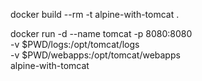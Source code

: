 
docker build --rm -t alpine-with-tomcat .

docker run -d --name tomcat -p 8080:8080 \
-v $PWD/logs:/opt/tomcat/logs \
-v $PWD/webapps:/opt/tomcat/webapps \
alpine-with-tomcat
